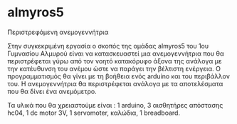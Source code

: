 # almyros5
Περιστρεφόμενη ανεμογεννήτρια


Στην συγκεκριμένη εργασία ο σκοπός της ομάδας almyros5 του 1ου Γυμνασίου Αλμυρού είναι να κατασκευαστεί μια ανεμογεννήτρια
που θα περιστρέφεται γύρω από τον νοητό κατακόρυφο άξονα της ανάλογα με την κατέυθυνση του ανέμου ώστε να παράγει την βέλτιστη ενέργεια.
Ο προγραμματισμός θα γίνει με τη βοήθεια ενός arduino και του περιβάλλον του. Η ανεμογεννήτρια θα περιστρέφεται ανάλογα με τα 
αποτελέσματα που θα δίνει ένα ανεμόμετρο.

Τα υλικά που θα χρειαστούμε είναι :
1 arduino,
3 αισθητήρες απόστασης hc04,
1 dc motor 3V,
1 servomoter,
καλώδια,
1 breadboard.

